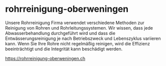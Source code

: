 # rohrreinigung-oberweningen
Unsere Rohrreinigung Firma verwendet verschiedene Methoden zur Reinigung von Rohren und Rohrleitungssystemen. Wir wissen, dass jede Abwasserbehandlung durchgeführt wird und dass die Entwässerungsreinigung je nach Betriebszweck und Lebenszyklus variieren kann. Wenn Sie Ihre Rohre nicht regelmäßig reinigen, wird die Effizienz beeinträchtigt und die Integrität kann beschädigt werden.

https://rohrreinigung-oberweningen.ch 
